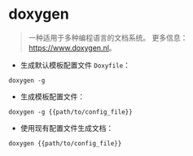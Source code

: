 # doxygen

> 一种适用于多种编程语言的文档系统。
> 更多信息：<https://www.doxygen.nl>。

- 生成默认模板配置文件 `Doxyfile`：

`doxygen -g`

- 生成模板配置文件：

`doxygen -g {{path/to/config_file}}`

- 使用现有配置文件生成文档：

`doxygen {{path/to/config_file}}`